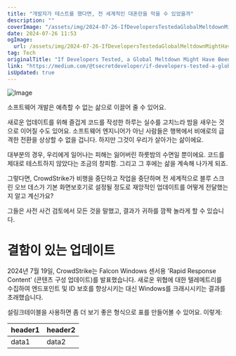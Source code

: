 ```yaml
---
title: "개발자가 테스트를 했다면, 전 세계적인 대혼란을 막을 수 있었을까"
description: ""
coverImage: "/assets/img/2024-07-26-IfDevelopersTestedaGlobalMeltdownMightHaveBeenAverted_0.png"
date: 2024-07-26 11:53
ogImage: 
  url: /assets/img/2024-07-26-IfDevelopersTestedaGlobalMeltdownMightHaveBeenAverted_0.png
tag: Tech
originalTitle: "If Developers Tested, a Global Meltdown Might Have Been Averted"
link: "https://medium.com/@tsecretdeveloper/if-developers-tested-a-global-meltdown-might-have-been-averted-d9cbbfa40cc4"
isUpdated: true
---
```







![Image](/assets/img/2024-07-26-IfDevelopersTestedaGlobalMeltdownMightHaveBeenAverted_0.png)

소프트웨어 개발은 예측할 수 없는 삶으로 이끌어 줄 수 있어요.

새로운 업데이트를 위해 즐겁게 코드를 작성한 하루는 실수를 고치느라 밤을 새우는 것으로 이어질 수도 있어요. 소프트웨어 엔지니어가 아닌 사람들은 행복에서 비애로의 급격한 전환을 상상할 수 없을 겁니다. 하지만 그것이 우리가 살아가는 삶이에요.

대부분의 경우, 우리에게 일어나는 피해는 잃어버린 하룻밤의 수면일 뿐이에요. 코드를 제대로 테스트하지 않았다는 조금의 창피함. 그리고 그 후에는 삶을 계속해 나가게 되죠.


<div class="content-ad"></div>

그렇다면, CrowdStrike가 비행을 중단하고 작업을 중단하며 전 세계적으로 블루 스크린 오브 데스가 기본 화면보호기로 설정될 정도로 재앙적인 업데이트를 어떻게 전달했는지 알고 계신가요?

그들은 사전 사건 검토에서 모든 것을 말했고, 결과가 귀하를 깜짝 놀라게 할 수 있습니다.

# 결함이 있는 업데이트

2024년 7월 19일, CrowdStrike는 Falcon Windows 센서용 'Rapid Response Content' (콘텐츠 구성 업데이트)를 발표했습니다. 새로운 위협에 대한 텔레메트리를 수집하여 엔드포인트 및 ID 보호를 향상시키는 대신 Windows를 크래시시키는 결과를 초래했습니다.

<div class="content-ad"></div>

설링크테이블을 사용하면 좀 더 보기 좋은 형식으로 표를 만들어볼 수 있어요. 이렇게:

| header1 | header2 |
|---------|---------|
| data1   | data2   |